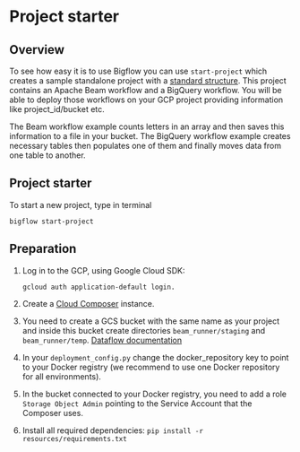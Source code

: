 # Project starter

## Overview

To see how easy it is to use Bigflow you can use `start-project` which creates a sample standalone project with a [standard structure](https://github.com/allegro/bigflow/blob/master/docs/project_setup_and_build.md#project-structure).
This project contains an Apache Beam workflow and a BigQuery workflow.
You will be able to deploy those workflows on your GCP project providing information like project_id/bucket etc.

The Beam workflow example counts letters in an array and then saves this information to a file in your bucket.
The BigQuery workflow example creates necessary tables then populates one of them and finally moves data from one table to another.


## Project starter
To start a new project, type in terminal 

    bigflow start-project 

## Preparation
  1. Log in to the GCP, using Google Cloud SDK:
  
         gcloud auth application-default login.
    
  1. Create a [Cloud Composer](https://cloud.google.com/composer/docs/how-to/managing/creating#creating_a_new_environment) instance.
  1. You need to create a GCS bucket with the same name as your project and inside this bucket create directories `beam_runner/staging` and `beam_runner/temp`. [Dataflow documentation](https://cloud.google.com/dataflow/docs/guides/specifying-exec-params#configuring-pipelineoptions-for-execution-on-the-cloud-dataflow-service)
  1. In your `deployment_config.py` change the docker_repository key to point to your Docker registry (we recommend to use one Docker repository for all environments).
  1. In the bucket connected to your Docker registry, you need to add a role `Storage Object Admin` pointing to the Service Account that the Composer uses.
  1. Install all required dependencies:
   `pip install -r resources/requirements.txt`
